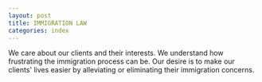 ```yaml
---
layout: post
title: IMMIGRATION LAW
categories:	index
---
```


We care about our clients and their interests. We understand how frustrating the immigration process can be. Our desire is to make our clients' lives easier by alleviating or eliminating their immigration concerns.